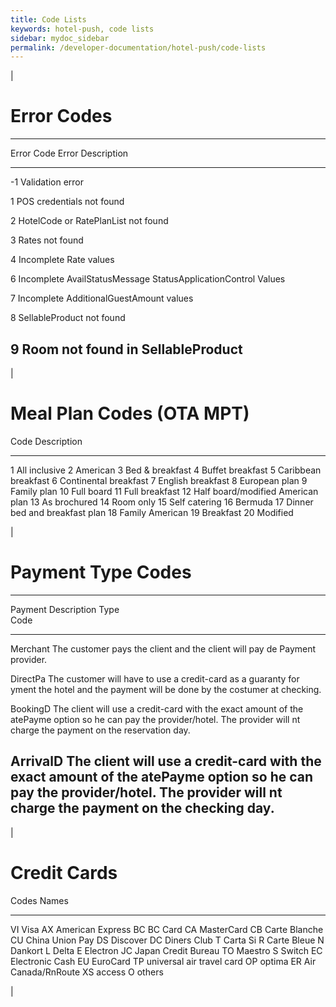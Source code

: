 ```yaml
---
title: Code Lists
keywords: hotel-push, code lists
sidebar: mydoc_sidebar
permalink: /developer-documentation/hotel-push/code-lists
---
```


|

Error Codes
===========

  -------------------------------------------------------------------------
  Error Code   Error Description
  ------------ ------------------------------------------------------------
  -1           Validation error

  1            POS credentials not found

  2            HotelCode or RatePlanList not found

  3            Rates not found

  4            Incomplete Rate values

  6            Incomplete AvailStatusMessage StatusApplicationControl
               Values

  7            Incomplete AdditionalGuestAmount values

  8            SellableProduct not found

  9            Room not found in SellableProduct
  -------------------------------------------------------------------------

|

Meal Plan Codes (OTA MPT)
=========================

  Code    Description
  ------- ------------------------------------
  1       All inclusive
  2       American
  3       Bed & breakfast
  4       Buffet breakfast
  5       Caribbean breakfast
  6       Continental breakfast
  7       English breakfast
  8       European plan
  9       Family plan
  10      Full board
  11      Full breakfast
  12      Half board/modified American plan
  13      As brochured
  14      Room only
  15      Self catering
  16      Bermuda
  17      Dinner bed and breakfast plan
  18      Family American
  19      Breakfast
  20      Modified

|

Payment Type Codes
==================

  ------------------------------------------------------------------------
  Payment  Description
  Type     
  Code     
  -------- ---------------------------------------------------------------
  Merchant The customer pays the client and the client will pay de
  Payment  provider.

  DirectPa The customer will have to use a credit-card as a guaranty for
  yment    the hotel and the payment will be done by the costumer at
           checking.

  BookingD The client will use a credit-card with the exact amount of the
  atePayme option so he can pay the provider/hotel. The provider will
  nt       charge the payment on the reservation day.

  ArrivalD The client will use a credit-card with the exact amount of the
  atePayme option so he can pay the provider/hotel. The provider will
  nt       charge the payment on the checking day.
  ------------------------------------------------------------------------

|

Credit Cards
============

  Codes    Names
  -------- ---------------------------
  VI       Visa
  AX       American Express
  BC       BC Card
  CA       MasterCard
  CB       Carte Blanche
  CU       China Union Pay
  DS       Discover
  DC       Diners Club
  T        Carta Si
  R        Carte Bleue
  N        Dankort
  L        Delta
  E        Electron
  JC       Japan Credit Bureau
  TO       Maestro
  S        Switch
  EC       Electronic Cash
  EU       EuroCard
  TP       universal air travel card
  OP       optima
  ER       Air Canada/RnRoute
  XS       access
  O        others

|
